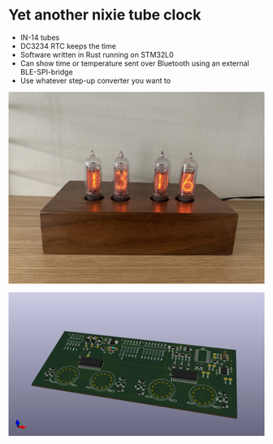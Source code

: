 # Yet another nixie tube clock

- IN-14 tubes
- DC3234 RTC keeps the time
- Software written in Rust running on STM32L0
- Can show time or temperature sent over Bluetooth using an external BLE-SPI-bridge
- Use whatever step-up converter you want to

![Board](./images/clock.jpg)

![Board](./nix_pcb/nix_pcb_3d_view.png)